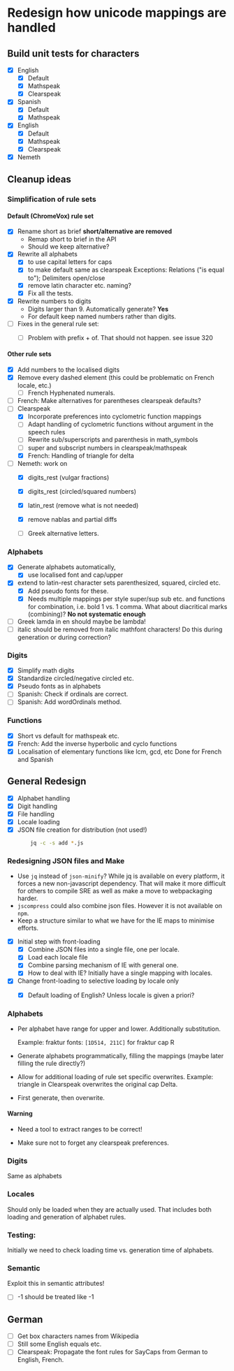 # Redesign how unicode mappings are handled

## Build unit tests for characters

- [x] English 
  - [x] Default
  - [x] Mathspeak
  - [x] Clearspeak
- [x] Spanish
  - [x] Default
  - [x] Mathspeak
- [x] English 
  - [x] Default
  - [x] Mathspeak
  - [x] Clearspeak
- [x] Nemeth

 ## Cleanup ideas

 ### Simplification of rule sets

 #### Default (ChromeVox) rule set

- [x] Rename short as brief __short/alternative are removed__
    * Remap short to brief in the API
    * Should we keep alternative?
- [x] Rewrite all alphabets 
    - [x] to use capital letters for caps
    - [x] to make default same as clearspeak
      Exceptions: Relations ("is equal to"); Delimiters open/close
    - [x] remove latin character etc. naming?
    - [x] Fix all the tests.
- [x] Rewrite numbers to digits 
    * Digits larger than 9. Automatically generate? __Yes__
    * For default keep named numbers rather than digits.
- [ ] Fixes in the general rule set:
    - [ ] Problem with prefix + of. That should not happen. see issue 320


#### Other rule sets

- [x] Add numbers to the localised digits
- [x] Remove every dashed element (this could be problematic on French locale, etc.)
    - [ ] French Hyphenated numerals.
- [ ] French: Make alternatives for parentheses clearspeak defaults?
- [ ] Clearspeak
    - [x] Incorporate preferences into cyclometric function mappings
    - [ ] Adapt handling of cyclometric functions without argument in the speech rules
    - [ ] Rewrite sub/superscripts and parenthesis in math_symbols
    - [ ] super and subscript numbers in clearspeak/mathspeak
    - [x] French: Handling of triangle for delta
- [ ] Nemeth: work on
  - [x] digits_rest (vulgar fractions)
  - [x] digits_rest (circled/squared numbers)
  - [x] latin_rest (remove what is not needed)
  - [x] remove nablas and partial diffs
  - [ ] Greek alternative letters.



### Alphabets

- [x] Generate alphabets automatically,
    - [x] use localised font and cap/upper
- [x] extend to latin-rest character sets parenthesized, squared, circled etc.
    - [X] Add pseudo fonts for these.
    - [x] Needs multiple mappings per style super/sup sub etc. and functions for
      combination, i.e. bold 1 vs. 1 comma.
    What about diacritical marks (combining)? __No not systematic enough__
- [ ] Greek lamda in en should maybe be lambda!
- [ ] italic should be removed from italic mathfont characters!
    Do this during generation or during correction?

### Digits

- [x] Simplify math digits
- [x] Standardize circled/negative circled etc.
- [x] Pseudo fonts as in alphabets
- [ ] Spanish: Check if ordinals are correct.
- [ ] Spanish: Add wordOrdinals method.

### Functions

- [x] Short vs default for mathspeak etc.
- [x] French: Add the inverse hyperbolic and cyclo functions
- [x] Localisation of elementary functions like lcm, gcd, etc
        Done for French and Spanish

## General Redesign

- [x] Alphabet handling
- [x] Digit handling
- [x] File handling
- [x] Locale loading
- [x] JSON file creation for distribution (not used!)
    ```bash
        jq -c -s add *.js
    ```
### Redesigning JSON files and Make

- Use `jq` instead of `json-minify`? While jq is available on every platform, it
  forces a new non-javascript dependency. That will make it more difficult for
  others to compile SRE as well as make a move to webpackaging harder.
- `jscompress` could also combine json files. However it is not available on `npm`.
- Keep a structure similar to what we have for the IE maps to minimise efforts.

- [x] Initial step with front-loading
  - [x] Combine JSON files into a single file, one per locale.
  - [x] Load each locale file
  - [x] Combine parsing mechanism of IE with general one.
  - [x] How to deal with IE? Initially have a single mapping with locales.
- [x] Change front-loading to selective loading by locale only
  - [x] Default loading of English? Unless locale is given a priori?


### Alphabets

* Per alphabet have range for upper and lower.  Additionally substitution. 

    Example: fraktur fonts: `[1D514, 211C]` for fraktur cap R
    
* Generate alphabets programmatically, filling the mappings 
  (maybe later filling the rule directly?)

* Allow for additional loading of rule set specific overwrites.
  Example: triangle in Clearspeak overwrites the original cap Delta.

* First generate, then overwrite.

#### Warning

* Need a tool to extract ranges to be correct!

* Make sure not to forget any clearspeak preferences.

### Digits

Same as alphabets


### Locales

Should only be loaded when they are actually used. 
That includes both loading and generation of alphabet rules.


### Testing:

Initially we need to check loading time vs. generation time of alphabets.


### Semantic 

Exploit this in semantic attributes!

- [ ] <mn>-1</mn> should be treated like <mo>-</mo><mn>1</mn>

## German

- [ ] Get box characters names from Wikipedia
- [ ] Still some English equals etc. 
- [ ] Clearspeak:  Propagate the font rules for SayCaps from German to English, French.
